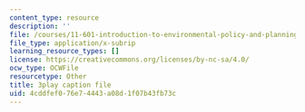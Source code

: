 ```yaml
---
content_type: resource
description: ''
file: /courses/11-601-introduction-to-environmental-policy-and-planning-fall-2016/4cddfef076e74443a08d1f07b43fb73c_lkq-QWxaxjw.srt
file_type: application/x-subrip
learning_resource_types: []
license: https://creativecommons.org/licenses/by-nc-sa/4.0/
ocw_type: OCWFile
resourcetype: Other
title: 3play caption file
uid: 4cddfef0-76e7-4443-a08d-1f07b43fb73c
---
```

